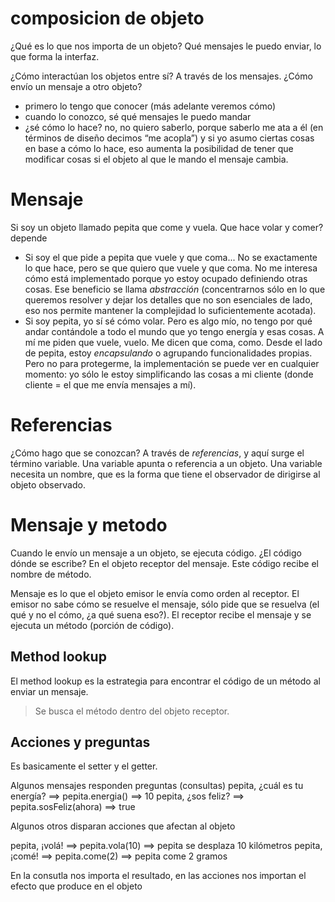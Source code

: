# composicion de objeto

¿Qué es lo que nos importa de un objeto? Qué mensajes le puedo enviar, lo que forma la interfaz. 


¿Cómo interactúan los objetos entre sí? A través de los mensajes. ¿Cómo envío un mensaje a otro objeto? 
- primero lo tengo que conocer (más adelante veremos cómo)
- cuando lo conozco, sé qué mensajes le puedo mandar
- ¿sé cómo lo hace? no, no quiero saberlo, porque saberlo me ata a él (en términos de diseño decimos “me acopla”) y si yo asumo ciertas cosas en base a cómo lo hace, eso aumenta la posibilidad de tener que modificar cosas si el objeto al que le mando el mensaje cambia.

# Mensaje
Si soy un objeto llamado pepita que come y vuela. Que hace volar y comer? depende

- Si soy el que pide a pepita que vuele y que coma... No se exactamente lo que hace, pero se que quiero que vuele y que coma. No me interesa cómo está implementado porque yo estoy ocupado definiendo otras cosas. Ese beneficio se llama *abstracción* (concentrarnos sólo en lo que queremos resolver y dejar los detalles que no son esenciales de lado, eso nos permite mantener la complejidad lo suficientemente acotada). 
- Si soy pepita, yo sí sé cómo volar. Pero es algo mío, no tengo por qué andar contándole a todo el mundo que yo tengo energía y esas cosas. A mí me piden que vuele, vuelo. Me dicen que coma, como. Desde el lado de pepita, estoy *encapsulando* o agrupando funcionalidades propias. Pero no para protegerme, la implementación se puede ver en cualquier momento: yo sólo le estoy simplificando las cosas a mi cliente (donde cliente = el que me envía mensajes a mí).

# Referencias

¿Cómo hago que se conozcan? A través de *referencias*, y aquí surge el término variable. Una variable apunta o referencia a un objeto. Una variable necesita un nombre, que es la forma que tiene el observador de dirigirse al objeto observado.


# Mensaje y metodo

Cuando le envío un mensaje a un objeto, se ejecuta código. ¿El código dónde se escribe? En el objeto receptor del mensaje. Este código recibe el nombre de método.

Mensaje es lo que el objeto emisor le envía como orden al receptor. El emisor no sabe cómo se resuelve el mensaje, sólo pide que se resuelva (el qué y no el cómo, ¿a qué suena eso?). El receptor recibe el mensaje y se ejecuta un método (porción de código).

## Method lookup
 
El method lookup es la estrategia para encontrar el código de un método al enviar un mensaje.

> Se busca el método dentro del objeto receptor.

## Acciones y preguntas

Es basicamente el setter y el getter.

Algunos mensajes responden preguntas (consultas)
pepita, ¿cuál es tu energía?  ==> pepita.energia() ==> 10
pepita, ¿sos feliz? ==> pepita.sosFeliz(ahora) ==> true

Algunos otros disparan acciones que afectan al objeto

pepita, ¡volá! ==> pepita.vola(10) ==> pepita se desplaza 10 kilómetros
pepita, ¡comé! ==> pepita.come(2) ==> pepita come 2 gramos

En la consutla nos importa el resultado, en las acciones nos importan el efecto que produce en el objeto
